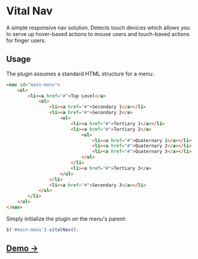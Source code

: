 # Vital Nav

A simple responsive nav solution. Detects touch devices which allows you to serve up hover-based actions to mouse users and touch-based actions for finger users.

## Usage

The plugin assumes a standard HTML structure for a menu:

```html
<nav id="main-menu">
    <ul>
        <li><a href="#">Top Level</a>
            <ul>
                <li><a href="#">Secondary 1</a></li>
                <li><a href="#">Secondary 2</a>
                    <ul>
                        <li><a href="#">Tertiary 1</a></li>
                        <li><a href="#">Tertiary 2</a>
                            <ul>
                                <li><a href="#">Quaternary 1</a></li>
                                <li><a href="#">Quaternary 2</a></li>
                                <li><a href="#">Quaternary 3</a></li>
                            </ul>
                        </li>
                        <li><a href="#">Tertiary 3</a>
                    </ul>
                </li>
                <li><a href="#">Secondary 3</a></li>
            </ul>
        </li>
    </ul>
</nav>
```

Simply initialize the plugin on the menu's parent:

```javascript
$('#main-menu').vitalNav();
```

## [Demo &rarr;](http://vitaldevteam.github.io/vital-nav/)
